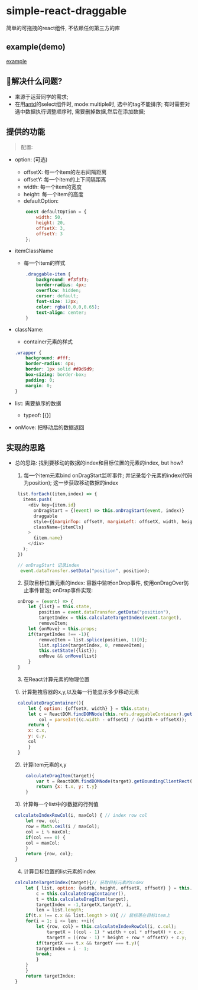 # simple-react-draggable
简单的可拖拽的react组件, 不依赖任何第三方的库

## example(demo)
[example](./draggable.gif)

## 解决什么问题?
  - 来源于运营同学的需求;
  - 在用[antd](https://github.com/ant-design/ant-design)的select组件时, mode:multiple时, 选中的tag不能排序; 有时需要对选中数据执行调整顺序时, 需要删掉数据,然后在添加数据;

## 提供的功能

> 配置:

  - option: (可选)
    - offsetX: 每一个item的左右间隔距离
    - offsetY: 每一个item的上下间隔距离
    - width:   每一个item的宽度
    - height:  每一个item的高度
    - defaultOption: 
    ```js
        const defaultOption = {
            width: 50, 
            height: 20,
            offsetX: 3,
            offsetY: 3
        };
    ```
  - itemClassName
    - 每一个item的样式
    ```css
        .draggable-item {
            background: #f3f3f3;
            border-radius: 4px;
            overflow: hidden;
            cursor: default;
            font-size: 12px;
            color: rgba(0,0,0,0.65);
            text-align: center;
        }
    ```
  - className: 
    - container元素的样式
    ```css
    .wrapper {
        background: #fff;
        border-radius: 4px;
        border: 1px solid #d9d9d9;
        box-sizing: border-box;
        padding: 0;
        margin: 0;
    }
    ```
  - list: 需要排序的数据
    - typeof: [{}]

  - onMove: 把移动后的数据返回
## 实现的思路

 - 总的思路: 
   找到要移动的数据的index和目标位置的元素的index, but how?
    
   1. 每一个item元素bind onDragStart监听事件; 并记录每个元素的index(代码为position); 这一步获取移动数据的index
  
   ```js
    list.forEach((item,index) => {
      items.push(
        <div key={item.id}
          onDragStart = {(event) => this.onDragStart(event, index)}
          draggable
          style={{marginTop: offsetY, marginLeft: offsetX, width, height, lineHeight: height+'px'}}
          className={itemCls}
        >
          {item.name}
        </div>
      );
    })

    // onDragStart 记录index
     event.dataTransfer.setData("position", position);
   ```

   2. 获取目标位置元素的index: 容器中监听onDrop事件, 使用onDragOver防止事件冒泡; onDrap事件实现:
   ```js
    onDrop = (event) => {
        let {list} = this.state,
            position = event.dataTransfer.getData("position"),
            targetIndex = this.calculateTargetIndex(event.target),
            removeItem;
        let {onMove} = this.props;
        if(targetIndex !== -1){
            removeItem = list.splice(position, 1)[0];
            list.splice(targetIndex, 0, removeItem);
            this.setState({list});
            onMove && onMove(list)
        }
    }
   ```

   3. 在React计算元素的物理位置
   
   1). 计算拖拽容器的x,y,以及每一行能显示多少移动元素
   ```js
    calculateDragContainer(){
        let { option: {offsetX, width} } = this.state;
        let c = ReactDOM.findDOMNode(this.refs.draggableContainer).getBoundingClientRect(),
            col = parseInt((c.width - offsetX) / (width + offsetX));
        return {
        x: c.x,
        y: c.y,
        col
        }
    }
   ```

    2). 计算item元素的x,y
    ```js
        calculateDragItem(target){
            var t = ReactDOM.findDOMNode(target).getBoundingClientRect();
            return {x: t.x, y: t.y}
        }
    ```
    3). 计算每一个list中的i数据的行列值
    ```js
    calculateIndexRowCol(i, maxCol) { // index row col
        let row, col;
        row = Math.ceil(i / maxCol);
        col = i % maxCol;
        if(col === 0) {
        col = maxCol;
        }
        return {row, col};
    }
    ```

    4. 计算目标位置的list元素的index
    ```js
    calculateTargetIndex(target){// 获取目标元素的index
        let { list, option: {width, height, offsetX, offsetY} } = this.state,
            c = this.calculateDragContainer(),
            t = this.calculateDragItem(target),
            targetIndex = -1,targetX,targetY, i,
            len = list.length;
        if(t.x !== c.x && list.length > 0){ // 鼠标落在目标item上
        for(i = 1; i <= len; ++i){
            let {row, col} = this.calculateIndexRowCol(i, c.col);
                targetX = ((col - 1) * width + col * offsetX) + c.x;
                targetY = ((row - 1) * height + row * offsetY) + c.y;
            if(targetX === t.x && targetY === t.y){
            targetIndex = i - 1;
            break; 
            }
        }
        }
        return targetIndex;
    }
    ```
    